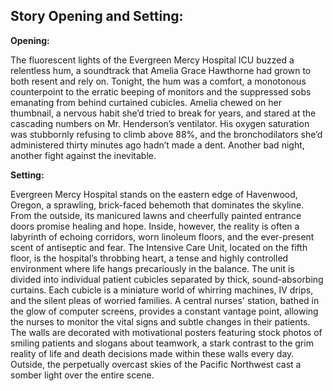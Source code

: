 ## Story Opening and Setting:

**Opening:**

The fluorescent lights of the Evergreen Mercy Hospital ICU buzzed a relentless hum, a soundtrack that Amelia Grace Hawthorne had grown to both resent and rely on. Tonight, the hum was a comfort, a monotonous counterpoint to the erratic beeping of monitors and the suppressed sobs emanating from behind curtained cubicles. Amelia chewed on her thumbnail, a nervous habit she’d tried to break for years, and stared at the cascading numbers on Mr. Henderson’s ventilator. His oxygen saturation was stubbornly refusing to climb above 88%, and the bronchodilators she’d administered thirty minutes ago hadn’t made a dent. Another bad night, another fight against the inevitable.

**Setting:**

Evergreen Mercy Hospital stands on the eastern edge of Havenwood, Oregon, a sprawling, brick-faced behemoth that dominates the skyline. From the outside, its manicured lawns and cheerfully painted entrance doors promise healing and hope. Inside, however, the reality is often a labyrinth of echoing corridors, worn linoleum floors, and the ever-present scent of antiseptic and fear. The Intensive Care Unit, located on the fifth floor, is the hospital’s throbbing heart, a tense and highly controlled environment where life hangs precariously in the balance. The unit is divided into individual patient cubicles separated by thick, sound-absorbing curtains. Each cubicle is a miniature world of whirring machines, IV drips, and the silent pleas of worried families. A central nurses' station, bathed in the glow of computer screens, provides a constant vantage point, allowing the nurses to monitor the vital signs and subtle changes in their patients. The walls are decorated with motivational posters featuring stock photos of smiling patients and slogans about teamwork, a stark contrast to the grim reality of life and death decisions made within these walls every day. Outside, the perpetually overcast skies of the Pacific Northwest cast a somber light over the entire scene.
